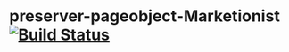 # preserver-pageobject-Marketionist [![Build Status](https://travis-ci.org/StartITProtractorJS/preserver-pageobject-Marketionist.svg?branch=master)](https://travis-ci.org/StartITProtractorJS/preserver-pageobject-Marketionist)
